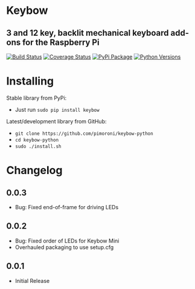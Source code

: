 # Keybow
## 3 and 12 key, backlit mechanical keyboard add-ons for the Raspberry Pi

[![Build Status](https://travis-ci.com/pimoroni/keybow-python.svg?branch=master)](https://travis-ci.com/pimoroni/keybow-python)
[![Coverage Status](https://coveralls.io/repos/github/pimoroni/keybow-python/badge.svg?branch=master)](https://coveralls.io/github/pimoroni/keybow-python?branch=master)
[![PyPi Package](https://img.shields.io/pypi/v/keybow.svg)](https://pypi.python.org/pypi/keybow)
[![Python Versions](https://img.shields.io/pypi/pyversions/keybow.svg)](https://pypi.python.org/pypi/keybow)

# Installing

Stable library from PyPi:

* Just run `sudo pip install keybow`

Latest/development library from GitHub:

* `git clone https://github.com/pimoroni/keybow-python`
* `cd keybow-python`
* `sudo ./install.sh`


# Changelog
0.0.3
-----

* Bug: Fixed end-of-frame for driving LEDs

0.0.2
-----

* Bug: Fixed order of LEDs for Keybow Mini
* Overhauled packaging to use setup.cfg

0.0.1
-----

* Initial Release
